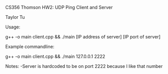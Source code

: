 CS356 Thomson
HW2: UDP Ping Client and Server

Taylor Tu

Usage:

g++ -o main client.cpp && ./main [IP address of server] [IP port of server]

Example commandline:

g++ -o main client.cpp && ./main 127.0.0.1 2222

Notes:
-Server is hardcoded to be on port 2222 because I like that number 

